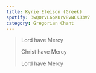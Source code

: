 ```yaml
---
title: Kyrie Eleison (Greek)
spotify: 3wQOrvL6pKUrV8vNCKJ3V7
category: Gregorian Chant
---
```


> Lord have Mercy
>
> Christ have Mercy
>
> Lord have Mercy